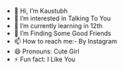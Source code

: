 - 👋 Hi, I’m Kaustubh
- 👀 I’m interested in Talking To You
- 🌱 I’m currently learning in 12th
- 💞️ I’m Finding Some Good Friends
- 📫 How to reach me:- By Instagram
- 😄 Pronouns: Cute Girl
- ⚡ Fun fact: I Like You

<!--
click Me Kaustubh Send Me To You 🙂
--->

